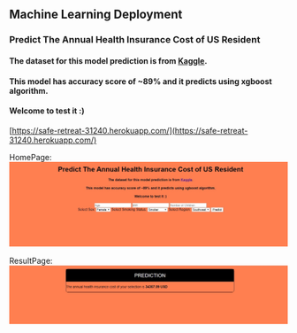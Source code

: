 ## Machine Learning Deployment 

### Predict The Annual Health Insurance Cost of US Resident
#### The dataset for this model prediction is from [Kaggle](https://www.kaggle.com/mirichoi0218/insurance).
#### This model has accuracy score of ~89% and it predicts using xgboost algorithm.
#### Welcome to test it :)
[https://safe-retreat-31240.herokuapp.com/](https://safe-retreat-31240.herokuapp.com/)

HomePage: 
![alt text](./img/PredictHome.jpg)

ResultPage:
![alt text](./img/PredictResult.jpg)
